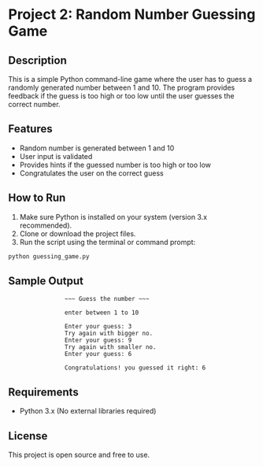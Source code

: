 # Project 2: Random Number Guessing Game

## Description
This is a simple Python command-line game where the user has to guess a randomly generated number between 1 and 10. The program provides feedback if the guess is too high or too low until the user guesses the correct number.

## Features
- Random number is generated between 1 and 10
- User input is validated
- Provides hints if the guessed number is too high or too low
- Congratulates the user on the correct guess

## How to Run
1. Make sure Python is installed on your system (version 3.x recommended).
2. Clone or download the project files.
3. Run the script using the terminal or command prompt:

```bash
python guessing_game.py
```

## Sample Output
```
                ~~~ Guess the number ~~~

                enter between 1 to 10

                Enter your guess: 3
                Try again with bigger no.
                Enter your guess: 9
                Try again with smaller no.
                Enter your guess: 6

                Congratulations! you guessed it right: 6
```

## Requirements
- Python 3.x (No external libraries required)

## License
This project is open source and free to use.

